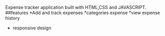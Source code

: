  Expense tracker application built with HTML,CSS and JAVASCRIPT.
##features 
*Add and track expenses
*categories expense
*view expense history
* responsive design
  

